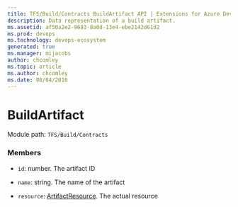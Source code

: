 ```yaml
---
title: TFS/Build/Contracts BuildArtifact API | Extensions for Azure DevOps Services
description: Data representation of a build artifact.
ms.assetid: af50a2e2-9683-8a0d-13e4-ebe2142d61d2
ms.prod: devops
ms.technology: devops-ecosystem
generated: true
ms.manager: mijacobs
author: chcomley
ms.topic: article
ms.author: chcomley
ms.date: 08/04/2016
---
```


# BuildArtifact

Module path: `TFS/Build/Contracts`


### Members

* `id`: number. The artifact ID

* `name`: string. The name of the artifact

* `resource`: [ArtifactResource](./ArtifactResource.md). The actual resource

